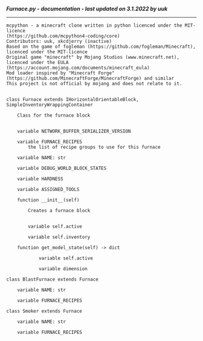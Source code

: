 ***Furnace.py - documentation - last updated on 3.1.2022 by uuk***
___

    mcpython - a minecraft clone written in python licenced under the MIT-licence 
    (https://github.com/mcpython4-coding/core)
    Contributors: uuk, xkcdjerry (inactive)
    Based on the game of fogleman (https://github.com/fogleman/Minecraft), licenced under the MIT-licence
    Original game "minecraft" by Mojang Studios (www.minecraft.net), licenced under the EULA
    (https://account.mojang.com/documents/minecraft_eula)
    Mod loader inspired by "Minecraft Forge" (https://github.com/MinecraftForge/MinecraftForge) and similar
    This project is not official by mojang and does not relate to it.


    class Furnace extends IHorizontalOrientableBlock,  SimpleInventoryWrappingContainer
        
        Class for the furnace block


        variable NETWORK_BUFFER_SERIALIZER_VERSION

        variable FURNACE_RECIPES
            the list of recipe groups to use for this furnace

        variable NAME: str

        variable DEBUG_WORLD_BLOCK_STATES

        variable HARDNESS

        variable ASSIGNED_TOOLS

        function __init__(self)
            
            Creates a furnace block


            variable self.active

            variable self.inventory

        function get_model_state(self) -> dict

                variable self.active

                variable dimension

    class BlastFurnace extends Furnace

        variable NAME: str

        variable FURNACE_RECIPES

    class Smoker extends Furnace

        variable NAME: str

        variable FURNACE_RECIPES